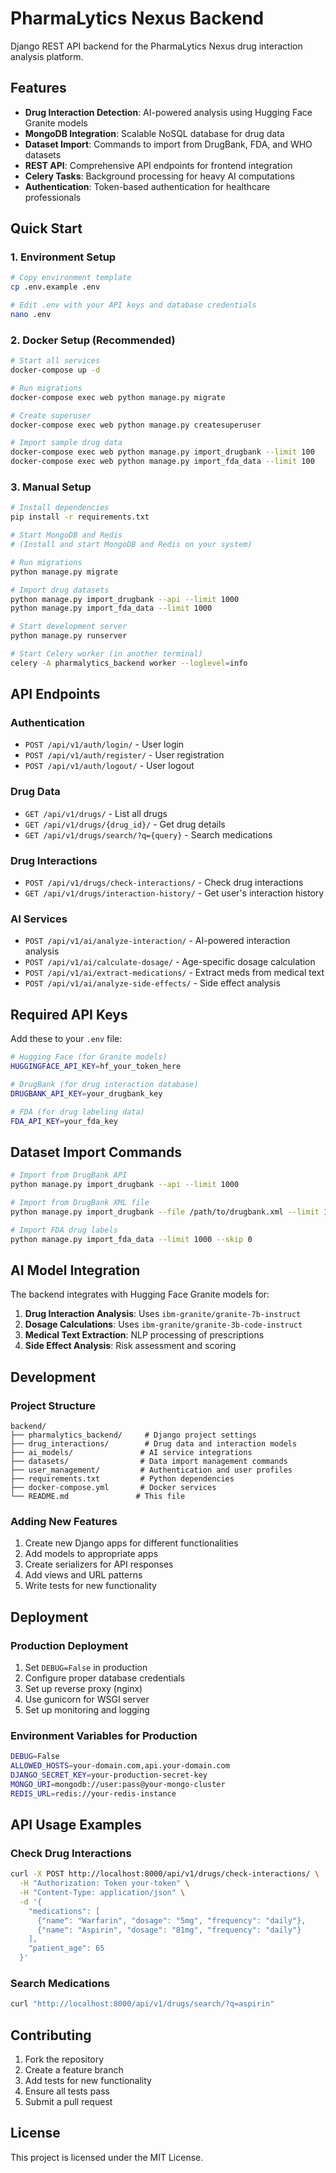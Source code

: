 # PharmaLytics Nexus Backend

Django REST API backend for the PharmaLytics Nexus drug interaction analysis platform.

## Features

- **Drug Interaction Detection**: AI-powered analysis using Hugging Face Granite models
- **MongoDB Integration**: Scalable NoSQL database for drug data
- **Dataset Import**: Commands to import from DrugBank, FDA, and WHO datasets
- **REST API**: Comprehensive API endpoints for frontend integration
- **Celery Tasks**: Background processing for heavy AI computations
- **Authentication**: Token-based authentication for healthcare professionals

## Quick Start

### 1. Environment Setup

```bash
# Copy environment template
cp .env.example .env

# Edit .env with your API keys and database credentials
nano .env
```

### 2. Docker Setup (Recommended)

```bash
# Start all services
docker-compose up -d

# Run migrations
docker-compose exec web python manage.py migrate

# Create superuser
docker-compose exec web python manage.py createsuperuser

# Import sample drug data
docker-compose exec web python manage.py import_drugbank --limit 100
docker-compose exec web python manage.py import_fda_data --limit 100
```

### 3. Manual Setup

```bash
# Install dependencies
pip install -r requirements.txt

# Start MongoDB and Redis
# (Install and start MongoDB and Redis on your system)

# Run migrations
python manage.py migrate

# Import drug datasets
python manage.py import_drugbank --api --limit 1000
python manage.py import_fda_data --limit 1000

# Start development server
python manage.py runserver

# Start Celery worker (in another terminal)
celery -A pharmalytics_backend worker --loglevel=info
```

## API Endpoints

### Authentication
- `POST /api/v1/auth/login/` - User login
- `POST /api/v1/auth/register/` - User registration
- `POST /api/v1/auth/logout/` - User logout

### Drug Data
- `GET /api/v1/drugs/` - List all drugs
- `GET /api/v1/drugs/{drug_id}/` - Get drug details
- `GET /api/v1/drugs/search/?q={query}` - Search medications

### Drug Interactions
- `POST /api/v1/drugs/check-interactions/` - Check drug interactions
- `GET /api/v1/drugs/interaction-history/` - Get user's interaction history

### AI Services
- `POST /api/v1/ai/analyze-interaction/` - AI-powered interaction analysis
- `POST /api/v1/ai/calculate-dosage/` - Age-specific dosage calculation
- `POST /api/v1/ai/extract-medications/` - Extract meds from medical text
- `POST /api/v1/ai/analyze-side-effects/` - Side effect analysis

## Required API Keys

Add these to your `.env` file:

```bash
# Hugging Face (for Granite models)
HUGGINGFACE_API_KEY=hf_your_token_here

# DrugBank (for drug interaction database)
DRUGBANK_API_KEY=your_drugbank_key

# FDA (for drug labeling data)
FDA_API_KEY=your_fda_key
```

## Dataset Import Commands

```bash
# Import from DrugBank API
python manage.py import_drugbank --api --limit 1000

# Import from DrugBank XML file
python manage.py import_drugbank --file /path/to/drugbank.xml --limit 1000

# Import FDA drug labels
python manage.py import_fda_data --limit 1000 --skip 0
```

## AI Model Integration

The backend integrates with Hugging Face Granite models for:

1. **Drug Interaction Analysis**: Uses `ibm-granite/granite-7b-instruct`
2. **Dosage Calculations**: Uses `ibm-granite/granite-3b-code-instruct`
3. **Medical Text Extraction**: NLP processing of prescriptions
4. **Side Effect Analysis**: Risk assessment and scoring

## Development

### Project Structure

```
backend/
├── pharmalytics_backend/     # Django project settings
├── drug_interactions/        # Drug data and interaction models
├── ai_models/               # AI service integrations
├── datasets/                # Data import management commands
├── user_management/         # Authentication and user profiles
├── requirements.txt         # Python dependencies
├── docker-compose.yml       # Docker services
└── README.md               # This file
```

### Adding New Features

1. Create new Django apps for different functionalities
2. Add models to appropriate apps
3. Create serializers for API responses
4. Add views and URL patterns
5. Write tests for new functionality

## Deployment

### Production Deployment

1. Set `DEBUG=False` in production
2. Configure proper database credentials
3. Set up reverse proxy (nginx)
4. Use gunicorn for WSGI server
5. Set up monitoring and logging

### Environment Variables for Production

```bash
DEBUG=False
ALLOWED_HOSTS=your-domain.com,api.your-domain.com
DJANGO_SECRET_KEY=your-production-secret-key
MONGO_URI=mongodb://user:pass@your-mongo-cluster
REDIS_URL=redis://your-redis-instance
```

## API Usage Examples

### Check Drug Interactions

```bash
curl -X POST http://localhost:8000/api/v1/drugs/check-interactions/ \
  -H "Authorization: Token your-token" \
  -H "Content-Type: application/json" \
  -d '{
    "medications": [
      {"name": "Warfarin", "dosage": "5mg", "frequency": "daily"},
      {"name": "Aspirin", "dosage": "81mg", "frequency": "daily"}
    ],
    "patient_age": 65
  }'
```

### Search Medications

```bash
curl "http://localhost:8000/api/v1/drugs/search/?q=aspirin"
```

## Contributing

1. Fork the repository
2. Create a feature branch
3. Add tests for new functionality
4. Ensure all tests pass
5. Submit a pull request

## License

This project is licensed under the MIT License.